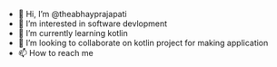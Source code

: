 - 👋 Hi, I’m @theabhayprajapati
- 👀 I’m interested in software devlopment
- 🌱 I’m currently learning kotlin
- 💞️ I’m looking to collaborate on kotlin project for making application
- 📫 How to reach me 

<!---
theabhayprajapati/theabhayprajapati is a ✨ special ✨ repository because its `README.md` (this file) appears on your GitHub profile.
You can click the Preview link to take a look at your changes.
--->
